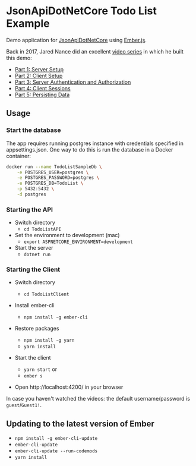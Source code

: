 # JsonApiDotNetCore Todo List Example

Demo application for [JsonApiDotNetCore](https://github.com/json-api-dotnet/JsonApiDotNetCore/) using [Ember.js](https://emberjs.com/).

Back in 2017, Jared Nance did an excellent [video series](https://www.youtube.com/watch?v=KAMuo6K7VcE&list=PLu4Bq53iqJJAo1RF0TY4Q5qCG7n9AqSZf) in which he built this demo:
- [Part 1: Server Setup](https://www.youtube.com/watch?v=KAMuo6K7VcE&list=PLu4Bq53iqJJAo1RF0TY4Q5qCG7n9AqSZf)
- [Part 2: Client Setup](https://www.youtube.com/watch?v=_d53rG2i9pY&list=PLu4Bq53iqJJAo1RF0TY4Q5qCG7n9AqSZf&index=2)
- [Part 3: Server Authentication and Authorization](https://www.youtube.com/watch?v=GIQqIz1Gpvo&list=PLu4Bq53iqJJAo1RF0TY4Q5qCG7n9AqSZf&index=4)
- [Part 4: Client Sessions](https://www.youtube.com/watch?v=CHdoya6rvaA&list=PLu4Bq53iqJJAo1RF0TY4Q5qCG7n9AqSZf&index=6)
- [Part 5: Persisting Data](https://www.youtube.com/watch?v=bZ1D_aYGJnU&list=PLu4Bq53iqJJAo1RF0TY4Q5qCG7n9AqSZf&index=7)

## Usage

### Start the database

The app requires running postgres instance with credentials specified in appsettings.json.
One way to do this is run the database in a Docker container:

```sh
docker run --name TodoListSampleDb \
    -e POSTGRES_USER=postgres \
    -e POSTGRES_PASSWORD=postgres \
    -e POSTGRES_DB=TodoList \
    -p 5432:5432 \
    -d postgres
```

### Starting the API

- Switch directory
  - `cd TodoListAPI`
- Set the environment to development (mac)
  - `export ASPNETCORE_ENVIRONMENT=development`
- Start the server
  - `dotnet run`

### Starting the Client

- Switch directory
  - `cd TodoListClient`

- Install ember-cli
  - `npm install -g ember-cli`

- Restore packages
  - `npm install -g yarn`
  - `yarn install`

- Start the client
  - `yarn start`
  or
  - `ember s` 
  
- Open http://localhost:4200/ in your browser

In case you haven't watched the videos: the default username/password is `guest`/`Guest1!`.

## Updating to the latest version of Ember
- `npm install -g ember-cli-update`
- `ember-cli-update`
- `ember-cli-update --run-codemods`
- `yarn install`
